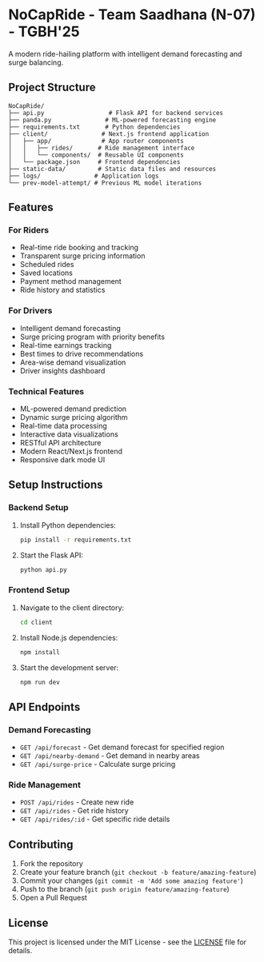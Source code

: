 # NoCapRide - Team Saadhana (N-07) - TGBH'25

A modern ride-hailing platform with intelligent demand forecasting and surge balancing.

## Project Structure
```
NoCapRide/
├── api.py                  # Flask API for backend services
├── panda.py               # ML-powered forecasting engine
├── requirements.txt       # Python dependencies
├── client/               # Next.js frontend application
│   ├── app/              # App router components
│   │   ├── rides/       # Ride management interface
│   │   └── components/  # Reusable UI components
│   └── package.json     # Frontend dependencies
├── static-data/         # Static data files and resources
├── logs/               # Application logs
└── prev-model-attempt/ # Previous ML model iterations
```

## Features

### For Riders
- Real-time ride booking and tracking
- Transparent surge pricing information
- Scheduled rides
- Saved locations
- Payment method management
- Ride history and statistics

### For Drivers
- Intelligent demand forecasting
- Surge pricing program with priority benefits
- Real-time earnings tracking
- Best times to drive recommendations
- Area-wise demand visualization
- Driver insights dashboard

### Technical Features
- ML-powered demand prediction
- Dynamic surge pricing algorithm
- Real-time data processing
- Interactive data visualizations
- RESTful API architecture
- Modern React/Next.js frontend
- Responsive dark mode UI

## Setup Instructions

### Backend Setup
1. Install Python dependencies:
   ```bash
   pip install -r requirements.txt
   ```

2. Start the Flask API:
   ```bash
   python api.py
   ```

### Frontend Setup
1. Navigate to the client directory:
   ```bash
   cd client
   ```

2. Install Node.js dependencies:
   ```bash
   npm install
   ```

3. Start the development server:
   ```bash
   npm run dev
   ```

## API Endpoints

### Demand Forecasting
- `GET /api/forecast` - Get demand forecast for specified region
- `GET /api/nearby-demand` - Get demand in nearby areas
- `GET /api/surge-price` - Calculate surge pricing

### Ride Management
- `POST /api/rides` - Create new ride
- `GET /api/rides` - Get ride history
- `GET /api/rides/:id` - Get specific ride details

## Contributing

1. Fork the repository
2. Create your feature branch (`git checkout -b feature/amazing-feature`)
3. Commit your changes (`git commit -m 'Add some amazing feature'`)
4. Push to the branch (`git push origin feature/amazing-feature`)
5. Open a Pull Request

## License

This project is licensed under the MIT License - see the [LICENSE](LICENSE) file for details.
